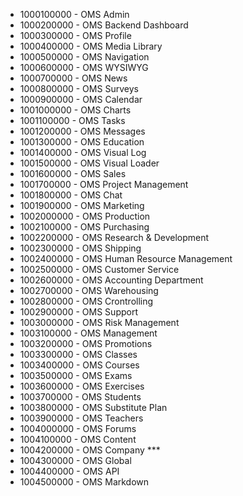 
* 1000100000 - OMS Admin
* 1000200000 - OMS Backend Dashboard
* 1000300000 - OMS Profile
* 1000400000 - OMS Media Library
* 1000500000 - OMS Navigation
* 1000600000 - OMS WYSIWYG
* 1000700000 - OMS News
* 1000800000 - OMS Surveys
* 1000900000 - OMS Calendar
* 1001000000 - OMS Charts
* 1001100000 - OMS Tasks
* 1001200000 - OMS Messages
* 1001300000 - OMS Education
* 1001400000 - OMS Visual Log
* 1001500000 - OMS Visual Loader
* 1001600000 - OMS Sales
* 1001700000 - OMS Project Management
* 1001800000 - OMS Chat
* 1001900000 - OMS Marketing
* 1002000000 - OMS Production
* 1002100000 - OMS Purchasing
* 1002200000 - OMS Research & Development
* 1002300000 - OMS Shipping
* 1002400000 - OMS Human Resource Management
* 1002500000 - OMS Customer Service
* 1002600000 - OMS Accounting Department
* 1002700000 - OMS Warehousing
* 1002800000 - OMS Crontrolling
* 1002900000 - OMS Support
* 1003000000 - OMS Risk Management
* 1003100000 - OMS Management
* 1003200000 - OMS Promotions
* 1003300000 - OMS Classes
* 1003400000 - OMS Courses
* 1003500000 - OMS Exams
* 1003600000 - OMS Exercises
* 1003700000 - OMS Students
* 1003800000 - OMS Substitute Plan
* 1003900000 - OMS Teachers
* 1004000000 - OMS Forums
* 1004100000 - OMS Content
* 1004200000 - OMS Company *** 
* 1004300000 - OMS Global
* 1004400000 - OMS API
* 1004500000 - OMS Markdown